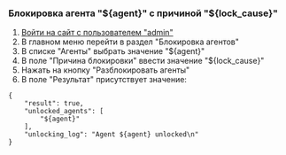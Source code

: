 ### Блокировка агента "${agent}" с причиной "${lock_cause}"

1. [Войти на сайт с пользователем "admin"](../../../0.%20Шаги/1.%20Войти%20на%20сайт%20с%20пользователем%20username.md)
1. В главном меню перейти в раздел "Блокировка агентов"
1. В списке "Агенты" выбрать значение "${agent}"
1. В поле "Причина блокировки" ввести значение "${lock_cause}"
1. Нажать на кнопку "Разблокировать агенты"
1. В поле "Результат" присутствует значение:
```
{
    "result": true,
    "unlocked_agents": [
        "${agent}"
    ],
    "unlocking_log": "Agent ${agent} unlocked\n"
}
```